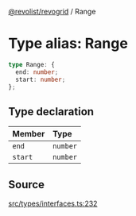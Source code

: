 [@revolist/revogrid](README.md) / Range

# Type alias: Range

```ts
type Range: {
  end: number;
  start: number;
};
```

## Type declaration

| Member | Type |
| :------ | :------ |
| `end` | `number` |
| `start` | `number` |

## Source

[src/types/interfaces.ts:232](https://github.com/revolist/revogrid/blob/ace6403c43f42f0eb026a7e73c0ae179d3a4c66f/src/types/interfaces.ts#L232)
